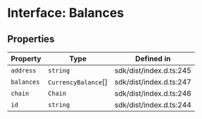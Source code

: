 # Interface: Balances

## Properties

| Property | Type | Defined in |
| ------ | ------ | ------ |
| `address` | `string` | sdk/dist/index.d.ts:245 |
| `balances` | `CurrencyBalance`[] | sdk/dist/index.d.ts:247 |
| `chain` | `Chain` | sdk/dist/index.d.ts:246 |
| `id` | `string` | sdk/dist/index.d.ts:244 |
